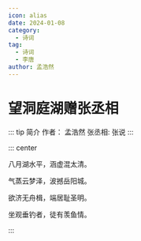 ```yaml
---
icon: alias
date: 2024-01-08
category:
  - 诗词
tag:
  - 诗词
  - 李唐
author: 孟浩然
---
```


# 望洞庭湖赠张丞相

<!-- more -->

::: tip 简介
作者：  孟浩然
张丞相: 张说
:::


::: center

八月湖水平，涵虚混太清。

气蒸云梦泽，波撼岳阳城。

欲济无舟楫，端居耻圣明。

坐观垂钓者，徒有羡鱼情。

:::